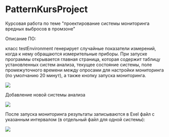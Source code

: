 # PatternKursProject
Курсовая работа по теме "проектирование системы мониторинга вредных выбросов в промзоне"

Описание ПО:

класс testEnvironment генерирует случайные показатели измерений, когда к нему обращаются измерительные приборы. 
При запуске программы открывается главная страница, которая содержит таблицу установленных систем анализа, текущее состояние 
системы, поле промежуточного времени между опросами для настройки мониторинга (по умолчанию 20 минут), а также кнопку запуска мониторинга. 

![](https://sun9-20.userapi.com/impg/Zqfh6m-7dxoGjXJygfWeBjJxgjlvpPmB-hS0Fw/Uhv814FHw7k.jpg?size=1001x586&quality=96&sign=0fd2b7b212e3208a6e44defa4ec37cb4&type=album)

Добавление новой системы анализа

![](https://sun9-57.userapi.com/impg/fIxkxP2dqYmqeuNqor7GdecA4Hl66stbRUC1ow/khfTJx-qg1Q.jpg?size=833x558&quality=96&sign=dcda3662015e3b3b7a335a93e3da76fe&type=album)


После запуска мониторинга результаты записываются в Exel файл с указанным интервалом (в отдельный файл для одной системы):

![](https://sun9-27.userapi.com/impg/sj3O8mXlml3GiT0XrfvVNK87JNsQPqY6RrUorw/nC0Tv37oos0.jpg?size=868x617&quality=96&sign=dc4bc27b2a2241f0ca53e67697f5bac5&type=album)
